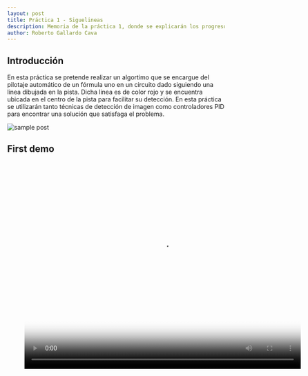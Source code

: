```yaml
---
layout: post
title: Práctica 1 - Siguelineas
description: Memoria de la práctica 1, donde se explicarán los progresos realizados en su desarrollo
author: Roberto Gallardo Cava
---
```


## Introducción

En esta práctica se pretende realizar un algortimo que se encargue del pilotaje automático de un fórmula uno en un circuito dado siguiendo una linea dibujada en la pista. 
Dicha linea es de color rojo y se encuentra ubicada en el centro de la pista para facilitar su detección. En esta práctica se utilizarán tanto técnicas de detección de imagen 
como controladores PID para encontrar una solución que satisfaga el problema.

![sample post]({{site.baseurl}}/images/inicio.PNG)



## First demo

<figure class="video_container">
  <video controls="true" allowfullscreen="true" poster="{{site.baseurl}}/images/inicio.PNG" width="640" height="480" >
    <source src="{{site.baseurl}}/images/v1.mp4" type="video/mp4">
  </video>
</figure>
